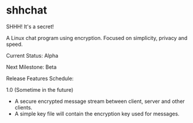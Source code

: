 shhchat
=======

SHHH! It's a secret!

A Linux chat program using encryption. Focused on simplicity, privacy and speed.

Current Status: Alpha

Next Milestone: Beta



Release Features Schedule:

1.0 (Sometime in the future)

* A secure encrypted message stream between client, server and other clients.
* A simple key file will contain the encryption key used for messages.
